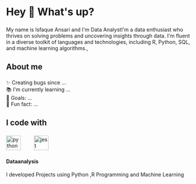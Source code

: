 <h1 align="left">Hey 👋 What's up?</h1>

###

<p align="left">My name is Isfaque Ansari and I'm Data AnalystI'm a data enthusiast who thrives on solving problems and uncovering insights through data. I'm fluent in a diverse toolkit of languages and technologies, including R, Python, SQL, and machine learning algorithms.,</p>

###

<h2 align="left">About me</h2>

###

<p align="left">✨ Creating bugs since ...<br>📚 I'm currently learning ...<br>🎯 Goals: ...<br>🎲 Fun fact: ...</p>

###

<h2 align="left">I code with</h2>

###

<div align="left">
  <img src="https://upload.wikimedia.org/wikipedia/commons/thumb/c/c3/Python-logo-notext.svg/1869px-Python-logo-notext.svg.png" height="40" alt="python logo"  />
  <img width="12" />
  
  <img width="12" />
  <img src="https://cdn.jsdelivr.net/gh/devicons/devicon/icons/jest/jest-plain.svg" height="40" alt="jest logo"  />
</div>

#### Dataanalysis
I developed Projects using Python ,R Programming and Machine Learning
